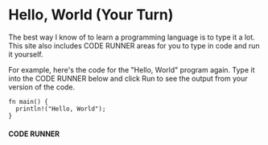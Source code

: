 # Hello, World (Your Turn)

The best way I know of to learn a programming language is
to type it a lot. This site also includes CODE RUNNER
areas for you to type in code and run it yourself.

For example, here's the code for the "Hello, World"
program again. Type it into the CODE RUNNER below
and click Run to see the output from your version
of the code.

```rust,noplayground,EXAMPLE1
fn main() {
  println!("Hello, World");
}
```

#### CODE RUNNER

```rust,editable,CODE1

```
